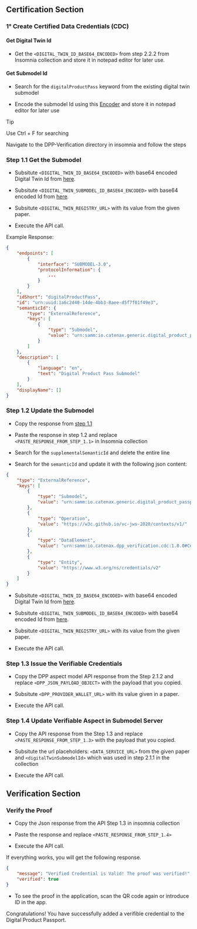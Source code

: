 <!--
#######################################################################

Tractus-X - Digital Product Pass Application 

Copyright (c) 2024 BMW AG
Copyright (c) 2024 CGI Deutschland B.V. & Co. KG
Copyright (c) 2024 Contributors to the Eclipse Foundation

See the NOTICE file(s) distributed with this work for additional
information regarding copyright ownership.

This work is made available under the terms of the
Creative Commons Attribution 4.0 International (CC-BY-4.0) license,
which is available at
https://creativecommons.org/licenses/by/4.0/legalcode.

SPDX-License-Identifier: CC-BY-4.0

#######################################################################
-->

## Certification Section

### 1° Create Certified Data Credentials (CDC)


#### Get Digital Twin Id
- Get the `<DIGITAL_TWIN_ID_BASE64_ENCODED>` from step 2.2.2 from Insomnia collection and store it in notepad editor for later use.

#### Get Submodel Id
- Search for the `digitalProductPass` keyword from the existing digital twin submodel

- Encode the submodel Id using this <a href="https://www.base64encode.org/Base64" target="_blank" rel="noopener noreferrer"> Encoder</a> and store it in notepad editor for later use

> [!TIP]
> Use Ctrl + F for searching

Navigate to the DPP-Verification directory in insomnia and follow the steps

### Step 1.1 Get the Submodel

- Subsitute `<DIGITAL_TWIN_ID_BASE64_ENCODED>` with base64 encoded Digital Twin Id from [here](#get-digital-twin-id).

- Subsitute `<DIGITAL_TWIN_SUBMODEL_ID_BASE64_ENCODED>` with base64 encoded Id from [here](#get-submodel-id).

- Subsitute `<DIGITAL_TWIN_REGISTRY_URL>` with its value from the given paper.

- Execute the API call.

Example Response:
```json
{
	"endpoints": [
		{
			"interface": "SUBMODEL-3.0",
			"protocolInformation": {
				...
			}
		}
	],
	"idShort": "digitalProductPass",
	"id": "urn:uuid:1a6c2d40-14de-4bb3-8aee-d5f7f01f49e3",
	"semanticId": {
		"type": "ExternalReference",
		"keys": [
			{
				"type": "Submodel",
				"value": "urn:samm:io.catenax.generic.digital_product_passport:5.0.0#DigitalProductPassport"
			}
		]
	},
	"description": [
		{
			"language": "en",
			"text": "Digital Product Pass Submodel"
		}
	],
	"displayName": []
}

```

### Step 1.2 Update the Submodel

- Copy the response from [step 1.1](#step-11-get-the-submodel)

- Paste the response in step 1.2 and replace `<PASTE_RESPONSE_FROM_STEP_1.1>` in Insomnia collection

- Search for the `supplementalSemanticId` and delete the entire line

- Search for the `semanticId` and update it with the following json content:

```json
{
    "type": "ExternalReference",
    "keys": [
        {
            "type": "Submodel",
            "value": "urn:samm:io.catenax.generic.digital_product_passport:5.0.0#DigitalProductPassport"
        },
        {
            "type": "Operation",
            "value": "https://w3c.github.io/vc-jws-2020/contexts/v1/"
        },
        {
            "type": "DataElement",
            "value": "urn:samm:io.catenax.dpp_verification.cdc:1.0.0#CertifiedDataCredential"
        },
        {
            "type": "Entity",
            "value": "https://www.w3.org/ns/credentials/v2"
        }
    ]
}
```

- Subsitute `<DIGITAL_TWIN_ID_BASE64_ENCODED>` with base64 encoded Digital Twin Id from [here](#get-digital-twin-id).

- Subsitute `<DIGITAL_TWIN_SUBMODEL_ID_BASE64_ENCODED>` with base64 encoded Id from [here](#get-submodel-id).

- Subsitute `<DIGITAL_TWIN_REGISTRY_URL>` with its value from the given paper.

- Execute the API call.

### Step 1.3 Issue the Verifiable Credentials

- Copy the DPP aspect model API response from the Step 2.1.2 and replace `<DPP_JSON_PAYLOAD_OBJECT>` with the payload that you copied.

- Subsitute `<DPP_PROVIDER_WALLET_URL>` with its value  given in a paper.

- Execute the API call.

### Step 1.4 Update Verifiable Aspect in Submodel Server

- Copy the API response from the Step 1.3 and replace `<PASTE_RESPONSE_FROM_STEP_1.3>` with the payload that you copied.

- Subsitute the url placeholders: `<DATA_SERVICE_URL>` from the given paper and `<digitalTwinSubmodelId>` which was used in step 2.1.1 in the collection

- Execute the API call.


## Verification Section

### Verify the Proof

- Copy the Json response from the API Step 1.3 in insomnia collection

- Paste the response and replace `<PASTE_RESPONSE_FROM_STEP_1.4>`

- Execute the API call.

If everything works, you will get the following response. 

```json
{
	"message": "Verified Credential is Valid! The proof was verified!",
	"verified": true
}
```

- To see the proof in the application, scan the QR code again or introduce ID in the app.

Congratulations! You have successfully added a verifible credential to the Digital Product Passport.


